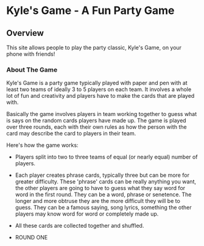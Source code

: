 # Kyle's Game - A Fun Party Game

## Overview

This site allows people to play the party classic, Kyle's Game, on your phone with friends!

### About The Game

Kyle's Game is a party game typically played with paper and pen with at least two teams of ideally 3 to 5 players on each team. It involves a whole lot of fun and creativity and players have to make the cards that are played with.

Basically the game involves players in team working together to guess what is says on the random cards players have made up. The game is played over three rounds, each with their own rules as how the person with the card may describe the card to players in their team.

Here's how the game works:

-   Players split into two to three teams of equal (or nearly equal) number of players.

-   Each player creates phrase cards, typically three but can be more for greater difficulty. These 'phrase' cards can be really anything you want, the other players are going to have to guess what they say word for word in the first round. They can be a word, phrase or senetence. The longer and more obtruse they are the more difficult they will be to guess. They can be a famous saying, song lyrics, something the other players may know word for word or completely made up.

-   All these cards are collected together and shuffled.

-   ROUND ONE
